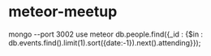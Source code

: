 meteor-meetup
======================

mongo --port 3002
use meteor
db.people.find({_id : {$in : db.events.find().limit(1).sort({date:-1}).next().attending}});
